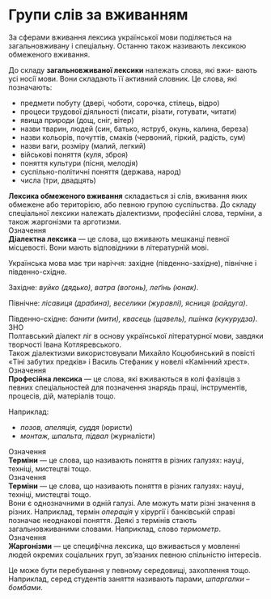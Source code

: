 # Групи слів за вживанням

<div class="space">За сферами вживання лексика української мови подiляється на загальновживану i спецiальну. Останню також називають лексикою обмеженого вживання.</div>

До складу **загальновживаної лексики** належать слова, якi вжи-
вають усi носiї мови. Вони складають її активний словник. Це слова,
якi позначають:
* предмети побуту (дверi, чоботи, сорочка, стiлець, вiдро)
* процеси трудової дiяльностi (писати, рiзати, готувати, читати)
* явища природи (дощ, снiг, вiтер)
* назви тварин, людей (син, батько, яструб, окунь, калина, береза)
* назви кольорiв, почуттiв, смакiв (червоний, гiркий, радiсть, сум)
* назви ваги, розмiру (малий, легкий)
* вiйськовi поняття (куля, зброя)
* поняття культури (пiсня, мелодiя)
* суспiльно-полiтичнi поняття (держава, народ)
* числа (три, двадцять)

<div class="space"></div>

<div class="space"><b>Лексика обмеженого вживання</b> складається зi слiв, вживання яких обмежене або територiєю, або певною групою суспiльства. До складу спецiальної лексики належать дiалектизми, професiйнi слова, термiни, а також жаргонiзми та арготизми.</div>

<div class="space">
<div class="eoz-wrap">
<span class="eoz">Означення</span>
<div class="eoz-text">
<b>Дiалектна лексика</b> — це слова, що вживають мешканцi певної
мiсцевостi. Вони мають вiдповiдники в лiтературнiй мовi.
</div>
</div>
</div>

Українська мова має три нарiччя: захiдне (пiвденно-захiдне), пiвнiчне i пiвденно-схiдне.

Захiдне: *вуйко (дядько), ватра (вогонь), леґiнь (юнак)*.

Пiвнiчне: *лiсавиця (драбина), веселики (журавлi), ясниця (райдуга)*.

<div class="space">Пiвденно-схiдне: <i>банити (мити), квасець (щавель), пшiнка (кукурудза)</i>.</div>

<div class="space">
<div class="alg-wrap">
<span class="alg">ЗНО</span>
<div class="alg-text">
Полтавський дiалект лiг в основу української лiтературної мови, завдяки творчостi Iвана Котляревського.<br>
Також дiалектизми використовували Михайло Коцюбинський в повiстi
«Тiнi забутих предкiв» i Василь Стефаник у новелi «Камiнний хрест».
</div>
</div>
</div>

<div class="space">
<div class="eoz-wrap">
<span class="eoz">Означення</span>
<div class="eoz-text">
<b>Професiйна лексика</b> — це слова, якi вживаються в колi фахiвцiв з певних спецiальностей для позначення знарядь працi, iнструментiв, процесiв, дiй, матерiалiв тощо.
</div>
</div>
</div>

Наприклад:
* *позов, апеляцiя, суддя* (юристи)
* *монтаж, шпальта, пiдвал* (журналiсти)

<div class="space"></div>
<div class="space">
<div class="eoz-wrap">
<span class="eoz">Означення</span>
<div class="eoz-text">
<b>Термiни</b> — це слова, що називають поняття в рiзних галузях: науцi, технiцi, мистецтвi тощо.
</div>
</div>
</div>

<div class="space"></div>
<div class="space">
<div class="eoz-wrap">
<span class="eoz">Означення</span>
<div class="eoz-text">
<b>Термiни</b> — це слова, що називають поняття в рiзних галузях: науцi, технiцi, мистецтвi тощо.
</div>
</div>
</div>

<div class="space">
Вони є однозначними в однiй галузi. Але можуть мати рiзнi значення в рiзних. Наприклад, термiн <i>операцiя</i> у хiрургiї i банкiвськiй справi позначає неоднаковi поняття. Деякi з термiнiв стають загальновживаними словами. Наприклад, слово <i>термометр</i>.</div>

<div class="space"></div>
<div class="space">
<div class="eoz-wrap">
<span class="eoz">Означення</span>
<div class="eoz-text">
<b>Жаргонiзми</b> — цe специфiчна лексика, що вживається у мовленнi
людей окремих соцiальних груп, зв’язаних певною спiльнiстю iнтересiв.
</div>
</div>
</div>

Це може бути перебування у певному середовищi, захоплення тощо.
Наприклад, серед студентiв заняття називають парами, *шпаргалки – бомбами*.